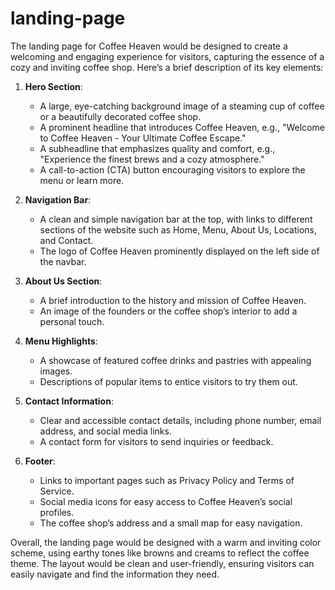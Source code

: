# landing-page
The landing page for Coffee Heaven would be designed to create a welcoming and engaging experience for visitors, capturing the essence of a cozy and inviting coffee shop. Here’s a brief description of its key elements:

1. **Hero Section**: 
   - A large, eye-catching background image of a steaming cup of coffee or a beautifully decorated coffee shop.
   - A prominent headline that introduces Coffee Heaven, e.g., "Welcome to Coffee Heaven - Your Ultimate Coffee Escape."
   - A subheadline that emphasizes quality and comfort, e.g., "Experience the finest brews and a cozy atmosphere."
   - A call-to-action (CTA) button encouraging visitors to explore the menu or learn more.

2. **Navigation Bar**:
   - A clean and simple navigation bar at the top, with links to different sections of the website such as Home, Menu, About Us, Locations, and Contact.
   - The logo of Coffee Heaven prominently displayed on the left side of the navbar.

3. **About Us Section**:
   - A brief introduction to the history and mission of Coffee Heaven.
   - An image of the founders or the coffee shop’s interior to add a personal touch.

4. **Menu Highlights**:
   - A showcase of featured coffee drinks and pastries with appealing images.
   - Descriptions of popular items to entice visitors to try them out.

5. **Contact Information**:
   - Clear and accessible contact details, including phone number, email address, and social media links.
   - A contact form for visitors to send inquiries or feedback.

6. **Footer**:
   - Links to important pages such as Privacy Policy and Terms of Service.
   - Social media icons for easy access to Coffee Heaven’s social profiles.
   - The coffee shop’s address and a small map for easy navigation.

Overall, the landing page would be designed with a warm and inviting color scheme, using earthy tones like browns and creams to reflect the coffee theme. The layout would be clean and user-friendly, ensuring visitors can easily navigate and find the information they need.
